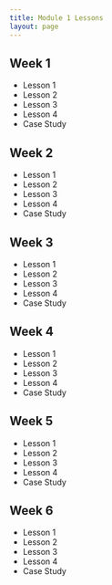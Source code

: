 ```yaml
---
title: Module 1 Lessons
layout: page
---
```


## Week 1

* Lesson 1
* Lesson 2
* Lesson 3
* Lesson 4
* Case Study

## Week 2

* Lesson 1
* Lesson 2
* Lesson 3
* Lesson 4
* Case Study

## Week 3

* Lesson 1
* Lesson 2
* Lesson 3
* Lesson 4
* Case Study

## Week 4

* Lesson 1
* Lesson 2
* Lesson 3
* Lesson 4
* Case Study

## Week 5

* Lesson 1
* Lesson 2
* Lesson 3
* Lesson 4
* Case Study

## Week 6

* Lesson 1
* Lesson 2
* Lesson 3
* Lesson 4
* Case Study